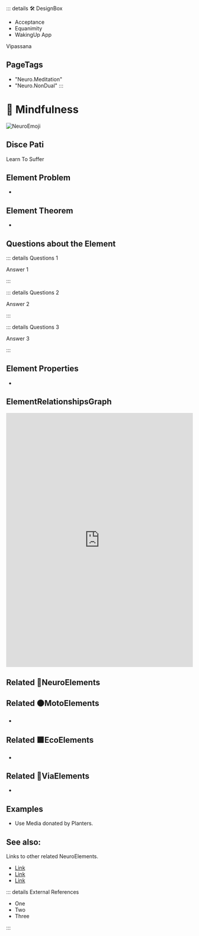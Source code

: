 ::: details 🛠 <dev>DesignBox</dev> 

- Acceptance
- Equanimity
- WakingUp App

Vipassana
<h2>PageTags</h2>

- "Neuro.Meditation"
- "Neuro.NonDual"
:::

# 💜 <neuro>Mindfulness</neuro>

![NeuroEmoji](/Neuro/Neuro_Emoji.png)

## Disce Pati 

Learn To Suffer


## Element Problem
- 
## Element Theorem
- 

## Questions about the Element

::: details Questions 1

Answer 1

:::

::: details Questions 2

Answer 2

:::

::: details Questions 3

Answer 3

:::
## Element Properties

- 

## ElementRelationshipsGraph

<iframe 
    width="100%" 
    height="684" 
    frameborder="0"
    src="https://observablehq.com/embed/@d3/force-directed-graph/2?cells=chart"
></iframe>

## Related 💜<neuro>NeuroElements</neuro> 

## Related 🟠<moto>MotoElements</moto>
- 
## Related 🟩<eco>EcoElements</eco>
- 
## Related 🔻<via>ViaElements</via>
- 

## Examples

- Use Media donated by Planters. 

## See also:

Links to other related NeuroElements. 

- [Link]()
- [Link]()
- [Link]()

::: details External References

- One
- Two
- Three

:::

